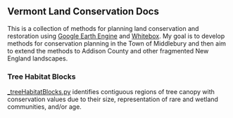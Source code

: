## Vermont Land Conservation Docs  

This is a collection of methods for planning land conservation and restoration using [Google Earth Engine](https://earthengine.google.com/) and [Whitebox](https://www.whiteboxgeo.com/manual/wbt_book/intro.html). My goal is to develop methods for conservation planning in the Town of Middlebury and then aim to extend the methods to Addison County and other fragmented New England landscapes.     

### Tree Habitat Blocks  

[_treeHabitatBlocks.py][thb] identifies contiguous regions of tree canopy with conservation values due to their size, representation of rare and wetland communities, and/or age.  

[thb]: scripts/_treeHabitatBlocks.py   
